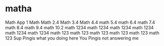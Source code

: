 # matha
Math App 1
Math
Math 2.4
Math 3.4
Math 4.4
math 5.4
math 6.4
math 7.4
math 8.4
math 9.4
math 10.2
math 1234
math 1234
math 1234
math 1234
math 1234
math 1234
math 123
math 123
math 123
math 123
math 123
math 123
Sup Pingis what you doing here
You Pingis not answering me 
